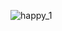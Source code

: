 ![happy_1](https://github.com/recordpang/computer_vision/assets/118109881/b5a7cf57-2e2d-42b4-adc5-164f81044a99)
